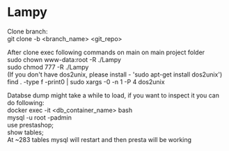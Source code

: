 # Lampy

Clone branch: <br />
git clone -b <branch_name> <git_repo>  <br />

After clone exec following commands on main on main project folder  <br />
sudo chown www-data:root -R ./Lampy  <br />
sudo chmod 777 -R ./Lampy  <br />
(If you don't have dos2unix, please install - 'sudo apt-get install dos2unix') <br />
find . -type f -print0 | sudo xargs -0 -n 1 -P 4 dos2unix  <br />

Databse dump might take a while to load, if you want to inspect it you can do following: <br />
docker exec -it <db_container_name> bash <br />
mysql -u root -padmin <br />
use prestashop; <br />
show tables; <br />
At ~283 tables mysql will restart and then presta will be working <br />
